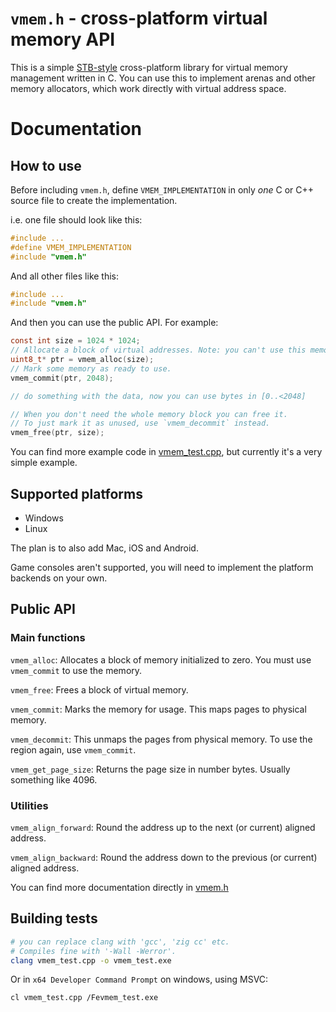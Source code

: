 # `vmem.h` - cross-platform virtual memory API
This is a simple [STB-style](https://github.com/nothings/stb/blob/master/docs/stb_howto.txt) cross-platform library for virtual memory management written in C. You can use this to implement arenas and other memory allocators, which work directly with virtual address space.

# Documentation
## How to use
Before including `vmem.h`, define `VMEM_IMPLEMENTATION` in only *one* C or C++ source file to create the implementation.

i.e. one file should look like this:
```c
#include ...
#define VMEM_IMPLEMENTATION
#include "vmem.h"
```
And all other files like this:
```c
#include ...
#include "vmem.h"
```
And then you can use the public API. For example:
```c
const int size = 1024 * 1024;
// Allocate a block of virtual addresses. Note: you can't use this memory *yet*.
uint8_t* ptr = vmem_alloc(size);
// Mark some memory as ready to use.
vmem_commit(ptr, 2048);

// do something with the data, now you can use bytes in [0..<2048]

// When you don't need the whole memory block you can free it.
// To just mark it as unused, use `vmem_decommit` instead.
vmem_free(ptr, size);
```

You can find more example code in [vmem_test.cpp](tests/vmem_test.cpp), but currently it's a very simple example.

## Supported platforms
- Windows
- Linux

The plan is to also add Mac, iOS and Android.

Game consoles aren't supported, you will need to implement the platform backends on your own.

## Public API
### Main functions
`vmem_alloc`: Allocates a block of memory initialized to zero. You must use `vmem_commit` to use the memory.

`vmem_free`: Frees a block of virtual memory.

`vmem_commit`: Marks the memory for usage. This maps pages to physical memory.

`vmem_decommit`: This unmaps the pages from physical memory. To use the region again, use `vmem_commit`.

`vmem_get_page_size`: Returns the page size in number bytes. Usually something like 4096.

### Utilities

`vmem_align_forward`: Round the address up to the next (or current) aligned address.

`vmem_align_backward`: Round the address down to the previous (or current) aligned address.

You can find more documentation directly in [vmem.h](vmem.h)

## Building tests
```bash
# you can replace clang with 'gcc', 'zig cc' etc.
# Compiles fine with '-Wall -Werror'.
clang vmem_test.cpp -o vmem_test.exe
```
Or in `x64 Developer Command Prompt` on windows, using MSVC:
```bash
cl vmem_test.cpp /Fevmem_test.exe
```

